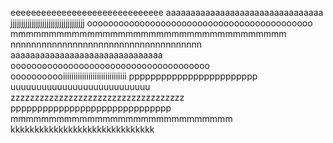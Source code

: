 eeeeeeeeeeeeeeeeeeeeeeeeeeeeee
aaaaaaaaaaaaaaaaaaaaaaaaaaaaaaaa
jjjjjjjjjjjjjjjjjjjjjjjjjjjjjjjjjjj
ooooooooooooooooooooooooooooooooooooooooooo
mmmmmmmmmmmmmmmmmmmmmmmmmmmmmmmmmmmm
nnnnnnnnnnnnnnnnnnnnnnnnnnnnnnnnnnnnn
aaaaaaaaaaaaaaaaaaaaaaaaaaaaaaa
oooooooooooooooooooooooooooooooooooooo
ooooooooooiiiiiiiiiiiiiiiiiiiiiiiiiiiiii
pppppppppppppppppppppppp
uuuuuuuuuuuuuuuuuuuuuuuuuuu
zzzzzzzzzzzzzzzzzzzzzzzzzzzzzzzzzzzz
pppppppppppppppppppppppppppppp
mmmmmmmmmmmmmmmmmmmmmmmmmmmmm
kkkkkkkkkkkkkkkkkkkkkkkkkkkkkk

